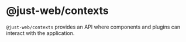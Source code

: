 # @just-web/contexts

`@just-web/contexts` provides an API where components and plugins can interact with the application.

